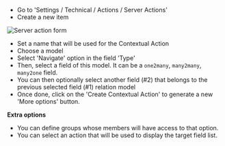 - Go to 'Settings / Technical / Actions / Server Actions'
- Create a new item

![Server action form](../static/description/ir_actions_server_form.png)

- Set a name that will be used for the Contextual Action
- Choose a model
- Select 'Navigate' option in the field 'Type'
- Then, select a field of this model. It can be a `one2many`,
  `many2many`, `many2one` field.
- You can then optionally select another field (#2) that belongs to the
  previous selected field (#1) relation model
- Once done, click on the 'Create Contextual Action' to generate a new
  'More options' button.

**Extra options**

- You can define groups whose members will have access to that option.
- You can select an action that will be used to display the target field
  list.
